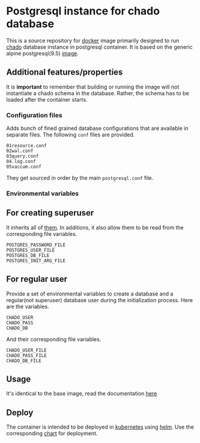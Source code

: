 # Postgresql instance for chado database
This is a source repository for [docker](http://docker.io) image primarily
designed to run [chado](http://gmod.org/wiki/Chado) database instance in
postgresql container. It is based on the generic alpine postgresql(9.5)
[image](https://hub.docker.com/_/postgres/). 

## Additional features/properties
It is __important__ to remember that building or running the image will not
instantiate a chado schema in the database.  Rather, the schema has to be
loaded after the container starts.

### Configuration files
Adds bunch of fined grained database configurations that are available in
separate files. The following `conf` files are provided.

```
01resource.conf
02wal.conf
03query.conf
04.log.conf
05vaccum.conf
```

They get sourced in order by the main `postgresql.conf` file. 

### Environmental variables
## For creating superuser
It inherits all of
[them](https://github.com/docker-library/docs/tree/master/postgres#environment-variables).
In additions, it also allow them to be read from the corresponding file
variables.

```
POSTGRES_PASSWORD_FILE
POSTGRES_USER_FILE
POSTGRES_DB_FILE
POSTGRES_INIT_ARG_FILE
```

## For regular user
Provide a set of environmental variables to create a database and a
regular(not superuser) database user during the initialization process. Here
are the variables.

```
CHADO_USER 
CHADO_PASS
CHADO_DB
```

And their corresponding file variables.

```
CHADO_USER_FILE
CHADO_PASS_FILE
CHADO_DB_FILE
```

## Usage
It's identical to the base image, read the documentation
[here](https://hub.docker.com/_/postgres/)

## Deploy
The container is intended to be deployed in [kubernetes](http://kubernetes.io)
using [helm](https://github.com/kubernetes/helm). Use the corresponding
[chart](https://github.com/dictybase-docker/kubernetes-charts/tree/master/chado-postgres)
for  deployment. 

